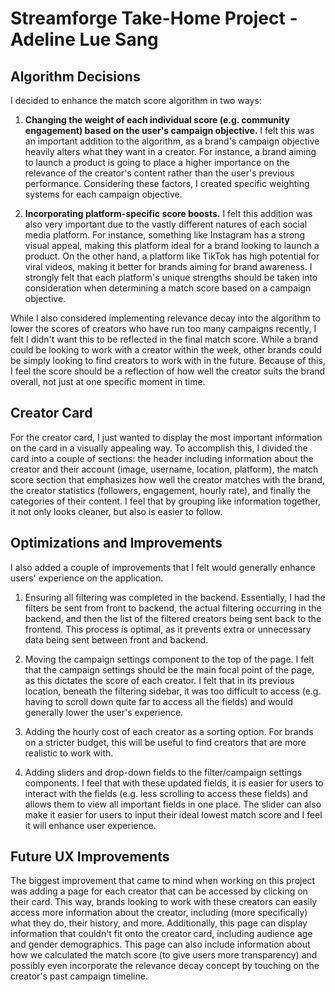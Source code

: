 # Streamforge Take-Home Project - Adeline Lue Sang

## Algorithm Decisions
I decided to enhance the match score algorithm in two ways:

1) **Changing the weight of each individual score (e.g. community engagement) based on the user's campaign objective.** I felt this was an important addition to the algorithm, as a brand's campaign objective heavily alters what they want in a creator. For instance, a brand aiming to launch a product is going to place a higher importance on the relevance of the creator's content rather than the user's previous performance. Considering these factors, I created specific weighting systems for each campaign objective.

2) **Incorporating platform-specific score boosts.** I felt this addition was also very important due to the vastly different natures of each social media platform. For instance, something like Instagram has a strong visual appeal, making this platform ideal for a brand looking to launch a product. On the other hand, a platform like TikTok has high potential for viral videos, making it better for brands aiming for brand awareness. I strongly felt that each platform's unique strengths should be taken into consideration when determining a match score based on a campaign objective.

While I also considered implementing relevance decay into the algorithm to lower the scores of creators who have run too many campaigns recently, I felt I didn't want this to be reflected in the final match score. While a brand could be looking to work with a creator within the week, other brands could be simply looking to find creators to work with in the future. Because of this, I feel the score should be a reflection of how well the creator suits the brand overall, not just at one specific moment in time.

## Creator Card
For the creator card, I just wanted to display the most important information on the card in a visually appealing way. To accomplish this, I divided the card into a couple of sections: the header including information about the creator and their account (image, username, location, platform), the match score section that emphasizes how well the creator matches with the brand, the creator statistics (followers, engagement, hourly rate), and finally the categories of their content. I feel that by grouping like information together, it not only looks cleaner, but also is easier to follow.

## Optimizations and Improvements
I also added a couple of improvements that I felt would generally enhance users' experience on the application.

1) Ensuring all filtering was completed in the backend. Essentially, I had the filters be sent from front to backend, the actual filtering occurring in the backend, and then the list of the filtered creators being sent back to the frontend. This process is optimal, as it prevents extra or unnecessary data being sent between front and backend.

2) Moving the campaign settings component to the top of the page. I felt that the campaign settings should be the main focal point of the page, as this dictates the score of each creator. I felt that in its previous location, beneath the filtering sidebar, it was too difficult to access (e.g. having to scroll down quite far to access all the fields) and would generally lower the user's experience.

3) Adding the hourly cost of each creator as a sorting option. For brands on a stricter budget, this will be useful to find creators that are more realistic to work with.

4) Adding sliders and drop-down fields to the filter/campaign settings components. I feel that with these updated fields, it is easier for users to interact with the fields (e.g. less scrolling to access these fields) and allows them to view all important fields in one place. The slider can also make it easier for users to input their ideal lowest match score and I feel it will enhance user experience.

## Future UX Improvements
The biggest improvement that came to mind when working on this project was adding a page for each creator that can be accessed by clicking on their card. This way, brands looking to work with these creators can easily access more information about the creator, including (more specifically) what they do, their history, and more. Additionally, this page can display information that couldn't fit onto the creator card, including audience age and gender demographics. This page can also include information about how we calculated the match score (to give users more transparency) and possibly even incorporate the relevance decay concept by touching on the creator's past campaign timeline.
